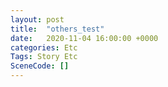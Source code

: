 ```yaml
---
layout: post
title:  "others_test"
date:   2020-11-04 16:00:00 +0000
categories: Etc
Tags: Story Etc
SceneCode: []
---
```

